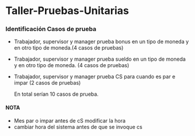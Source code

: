 # Taller-Pruebas-Unitarias
### Identificación Casos de prueba
- Trabajador, supervisor y manager prueba bonus en un tipo de moneda y en otro tipo de moneda.(4 casos de pruebas)
- Trabajador, supervisor y manager prueba sueldo en un tipo de moneda y en otro tipo de moneda. (4 casos de pruebas)
- Trabajador, supervisor y manager prueba CS para cuando es par e impar (2 casos de pruebas)

  En total serían 10 casos de prueba.
  
#### NOTA 
* Mes par o impar antes de cS modificar la hora
* cambiar hora del sistema antes de que se invoque cs
